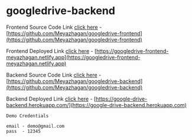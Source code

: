 # googledrive-backend

Frontend Source Code Link [click here](https://github.com/Meyazhagan/googledrive-frontend) - [https://github.com/Meyazhagan/googledrive-frontend](https://github.com/Meyazhagan/googledrive-frontend)

Frontend Deployed Link [click here](https://googledrive-frontend-meyazhagan.netlify.app) - [https://googledrive-frontend-meyazhagan.netlify.app](https://googledrive-frontend-meyazhagan.netlify.app)

Backend Source Code Link [click here](https://github.com/Meyazhagan/googledrive-backend) - [https://github.com/Meyazhagan/googledrive-backend](https://github.com/Meyazhagan/googledrive-backend)

Backend Deployed Link [click here](https://google-drive-backend.herokuapp.com/) - [https://google-drive-backend.herokuapp.com/](https://google-drive-backend.herokuapp.com)

```
Demo Credentials

email - demo@gmail.com
pass  - 12345
```
